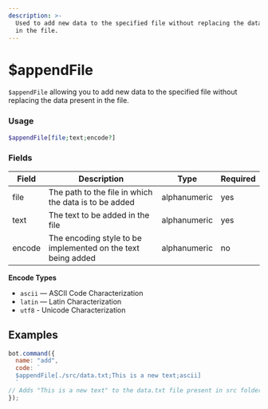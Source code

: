 ```yaml
---
description: >-
  Used to add new data to the specified file without replacing the data present
  in the file.
---
```


# $appendFile

`$appendFile` allowing you to add new data to the specified file without replacing the data present in the file.

### Usage

```php
$appendFile[file;text;encode?]
```

### Fields

| Field  | Description                                                  | Type         | Required |
| ------ | ------------------------------------------------------------ | ------------ | -------- |
| file   | The path to the file in which the data is to be added        | alphanumeric | yes      |
| text   | The text to be added in the file                             | alphanumeric | yes      |
| encode | The encoding style to be implemented on the text being added | alphanumeric | no       |

**Encode Types**

* `ascii` — ASCII Code Characterization
* `latin` — Latin Characterization
* `utf8` - Unicode Characterization

## Examples

```javascript
bot.command({
  name: "add",
  code: `
  $appendFile[./src/data.txt;This is a new text;ascii]
  `
// Adds "This is a new text" to the data.txt file present in src folder with ASCII code characterization.
});
```
